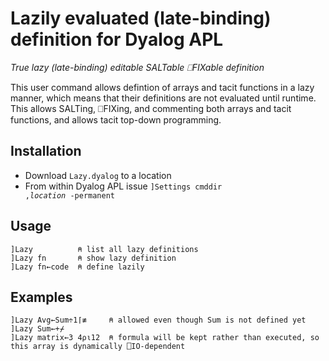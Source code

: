 # Lazily evaluated (late-binding) definition for Dyalog APL
*True lazy (late-binding) editable SALTable ⎕FIXable definition*

This user command allows defintion of arrays and tacit functions in a lazy manner, which means that their definitions are not evaluated until runtime. This allows SALTing, ⎕FIXing, and commenting both arrays and tacit functions, and allows tacit top-down programming.

## Installation

* Download `Lazy.dyalog` to a location
* From within Dyalog APL issue <code>]Settings cmddir ,*location* -permanent</code>

## Usage
    ]Lazy          ⍝ list all lazy definitions
    ]Lazy fn       ⍝ show lazy definition
    ]Lazy fn←code  ⍝ define lazily

## Examples                                                                                                       
    ]Lazy Avg←Sum÷1⌈≢     ⍝ allowed even though Sum is not defined yet
    ]Lazy Sum←+⌿
    ]Lazy matrix←3 4⍴⍳12  ⍝ formula will be kept rather than executed, so this array is dynamically ⎕IO-dependent
